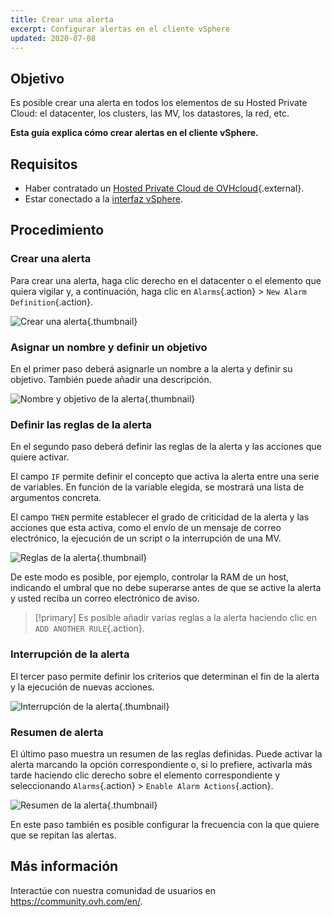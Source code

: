 ```yaml
---
title: Crear una alerta
excerpt: Configurar alertas en el cliente vSphere
updated: 2020-07-08
---
```


## Objetivo

Es posible crear una alerta en todos los elementos de su Hosted Private Cloud: el datacenter, los clusters, las MV, los datastores, la red, etc.

**Esta guía explica cómo crear alertas en el cliente vSphere.**

## Requisitos

- Haber contratado un [Hosted Private Cloud de OVHcloud](https://www.ovhcloud.com/es-es/enterprise/products/hosted-private-cloud/){.external}.
- Estar conectado a la [interfaz vSphere](vsphere_interface_connexion1.).

## Procedimiento

### Crear una alerta

Para crear una alerta, haga clic derecho en el datacenter o el elemento que quiera vigilar y, a continuación, haga clic en `Alarms`{.action} > `New Alarm Definition`{.action}.

![Crear una alerta](images_alarms01.png){.thumbnail}

### Asignar un nombre y definir un objetivo

En el primer paso deberá asignarle un nombre a la alerta y definir su objetivo. También puede añadir una descripción.

![Nombre y objetivo de la alerta](images_alarms02.png){.thumbnail}

### Definir las reglas de la alerta

En el segundo paso deberá definir las reglas de la alerta y las acciones que quiere activar.

El campo `IF` permite definir el concepto que activa la alerta entre una serie de variables. En función de la variable elegida, se mostrará una lista de argumentos concreta.

El campo `THEN` permite establecer el grado de criticidad de la alerta y las acciones que esta activa, como el envío de un mensaje de correo electrónico, la ejecución de un script o la interrupción de una MV.

![Reglas de la alerta](images_alarms03.png){.thumbnail}

De este modo es posible, por ejemplo, controlar la RAM de un host, indicando el umbral que no debe superarse antes de que se active la alerta y usted reciba un correo electrónico de aviso.

> [!primary]
> Es posible añadir varias reglas a la alerta haciendo clic en `ADD ANOTHER RULE`{.action}.
>

### Interrupción de la alerta

El tercer paso permite definir los criterios que determinan el fin de la alerta y la ejecución de nuevas acciones.

![Interrupción de la alerta](images_alarms04.png){.thumbnail}

### Resumen de alerta

El último paso muestra un resumen de las reglas definidas. Puede activar la alerta marcando la opción correspondiente o, si lo prefiere, activarla más tarde haciendo clic derecho sobre el elemento correspondiente y seleccionando `Alarms`{.action} > `Enable Alarm Actions`{.action}.

![Resumen de la alerta](images_alarms05.png){.thumbnail}

En este paso también es posible configurar la frecuencia con la que quiere que se repitan las alertas.

## Más información

Interactúe con nuestra comunidad de usuarios en <https://community.ovh.com/en/>.
